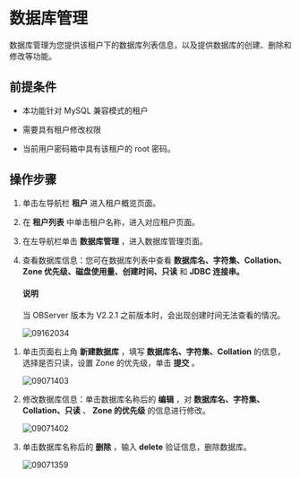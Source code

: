 数据库管理
==========================

数据库管理为您提供该租户下的数据库列表信息，以及提供数据库的创建、删除和修改等功能。

**前提条件**
-----------------------------

* 本功能针对 MySQL 兼容模式的租户



* 需要具有租户修改权限



* 当前用户密码箱中具有该租户的 root 密码。






**操作步骤**
-----------------------------

1. 单击左导航栏 **租户** 进入租户概览页面。



2. 在 **租户列表** 中单击租户名称，进入对应租户页面。



3. 在左导航栏单击 **数据库管理** ，进入数据库管理页面。



4. 查看数据库信息：您可在数据库列表中查看 **数据库名、字符集、Collation、Zone 优先级、磁盘使用量、创建时间、只读** 和 **JDBC 连接串。**

   <main id="notice" type='explain'><h4>说明</h4><p>当 OBServer 版本为 V2.2.1 之前版本时，会出现创建时间无法查看的情况。</p></main>



   ![09162034](https://help-static-aliyun-doc.aliyuncs.com/assets/img/zh-CN/5260562361/p327434.png)





<!-- -->

1. 单击页面右上角 **新建数据库** ，填写 **数据库名、字符集、Collation** 的信息，选择是否只读，设置 Zone 的优先级，单击 **提交** 。

   ![09071403](https://help-static-aliyun-doc.aliyuncs.com/assets/img/zh-CN/5260562361/p324235.png)


6. 修改数据库信息：单击数据库名称后的 **编辑** ，对 **数据库名、字符集、Collation、只读** 、 **Zone 的优先级** 的信息进行修改。

   ![09071402](https://help-static-aliyun-doc.aliyuncs.com/assets/img/zh-CN/5260562361/p324232.png)


7. 单击数据库名称后的 **删除** ，输入 **delete** 验证信息，删除数据库。

   ![09071359](https://help-static-aliyun-doc.aliyuncs.com/assets/img/zh-CN/5260562361/p324230.png)
